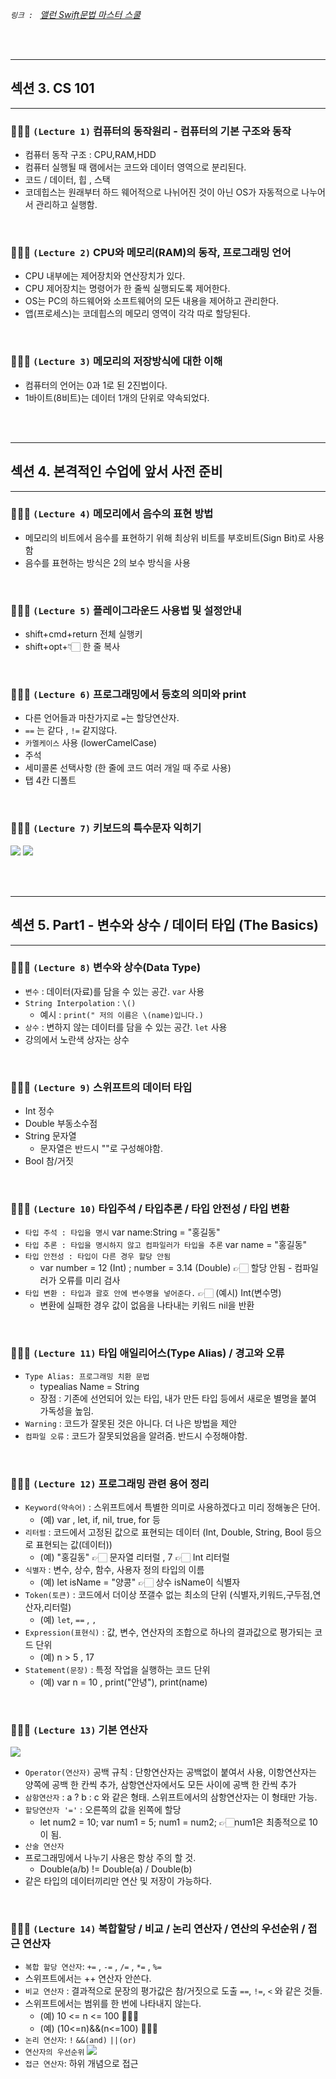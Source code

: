 <em> `링크 : ` <a href="https://www.inflearn.com/course/%EC%8A%A4%EC%9C%84%ED%94%84%ED%8A%B8-%EB%AC%B8%EB%B2%95-%EB%A7%88%EC%8A%A4%ED%84%B0-%EC%8A%A4%EC%BF%A8/dashboard"> 앨런 Swift문법 마스터 스쿨 </a></em>

<br/><br/>

---

## 섹션 3. CS 101

---

### 👩🏻‍💻 `(Lecture 1)` 컴퓨터의 동작원리 - 컴퓨터의 기본 구조와 동작

- 컴퓨터 동작 구조 : CPU,RAM,HDD
- 컴퓨터 실행될 때 램에서는 코드와 데이터 영역으로 분리된다.
- 코드 / 데이터, 힙 , 스택
- 코데힙스는 원래부터 하드 웨어적으로 나뉘어진 것이 아닌 OS가 자동적으로 나누어서 관리하고 실행함.

<br/>

### 👩🏻‍💻 `(Lecture 2)` CPU와 메모리(RAM)의 동작, 프로그래밍 언어

- CPU 내부에는 제어장치와 연산장치가 있다.
- CPU 제어장치는 명령어가 한 줄씩 실행되도록 제어한다.
- OS는 PC의 하드웨어와 소프트웨어의 모든 내용을 제어하고 관리한다.
- 앱(프로세스)는 코데힙스의 메모리 영역이 각각 따로 할당된다.

<br/>

### 👩🏻‍💻 `(Lecture 3)` 메모리의 저장방식에 대한 이해

- 컴퓨터의 언어는 0과 1로 된 2진법이다.
- 1바이트(8비트)는 데이터 1개의 단위로 약속되었다.

<br/><br/>

---

## 섹션 4. 본격적인 수업에 앞서 사전 준비

---

### 👩🏻‍💻 `(Lecture 4)` 메모리에서 음수의 표현 방법

- 메모리의 비트에서 음수를 표현하기 위해 최상위 비트를 부호비트(Sign Bit)로 사용함
- 음수를 표현하는 방식은 2의 보수 방식을 사용

<br/>

### 👩🏻‍💻 `(Lecture 5)` 플레이그라운드 사용법 및 설정안내

- shift+cmd+return 전체 실행키
- shift+opt+👇🏻 한 줄 복사

<br/>

### 👩🏻‍💻 `(Lecture 6)` 프로그래밍에서 등호의 의미와 print

- 다른 언어들과 마찬가지로 `=`는 할당연산자.
- `==` 는 같다 , `!=` 같지않다.
- `카멜케이스` 사용 (lowerCamelCase)
- 주석
- 세미콜론 선택사항 (한 줄에 코드 여러 개일 때 주로 사용)
- 탭 4칸 디폴트

<br/>

### 👩🏻‍💻 `(Lecture 7)` 키보드의 특수문자 익히기

<img src="https://img1.daumcdn.net/thumb/R1280x0/?scode=mtistory2&fname=https%3A%2F%2Fblog.kakaocdn.net%2Fdn%2FcZUmK5%2FbtqA2NRR3dh%2F5WQElcrt8D8aiLBxJYOa30%2Fimg.png" />
<img src="https://img1.daumcdn.net/thumb/R1280x0/?scode=mtistory2&fname=https%3A%2F%2Fblog.kakaocdn.net%2Fdn%2FcxygYQ%2FbtqA2TYC8UX%2FG09igh4lWfaka5H3tmOs7k%2Fimg.png" />

<br/><br/>

---

## 섹션 5. Part1 - 변수와 상수 / 데이터 타입 (The Basics)

---

### 👩🏻‍💻 `(Lecture 8)` 변수와 상수(Data Type)

- `변수` : 데이터(자료)를 담을 수 있는 공간. `var` 사용
- `String Interpolation` : `\()`
  - 예시 : `print(" 저의 이름은 \(name)입니다.)`
- `상수` : 변하지 않는 데이터를 담을 수 있는 공간. `let` 사용
- 강의에서 노란색 상자는 상수

<br/>

### 👩🏻‍💻 `(Lecture 9)` 스위프트의 데이터 타입

- Int 정수
- Double 부동소수점
- String 문자열
  - 문자열은 반드시 ""로 구성해야함.
- Bool 참/거짓

<br/>

### 👩🏻‍💻 `(Lecture 10)` 타입주석 / 타입추론 / 타입 안전성 / 타입 변환

- `타입 주석 : 타입을 명시` var name:String = "홍길동"
- `타입 추론 : 타입을 명시하지 않고 컴파일러가 타입을 추론` var name = "홍길동"
- `타입 안전성 : 타입이 다른 경우 할당 안됨`
  - var number = 12 (Int) ; number = 3.14 (Double) 👉🏻 할당 안됨 - 컴파일러가 오류를 미리 검사
- `타입 변환 : 타입과 괄호 안에 변수명을 넣어준다.` 👉🏻 (예시) Int(변수명)
  - 변환에 실패한 경우 값이 없음을 나타내는 키워드 nil을 반환

<br/>

### 👩🏻‍💻 `(Lecture 11)` 타입 애일리어스(Type Alias) / 경고와 오류

- `Type Alias: 프로그래밍 치환 문법`
  - typealias Name = String
  - 장점 : 기존에 선언되어 있는 타입, 내가 만든 타입 등에서 새로운 별명을 붙여 가독성을 높임.
- `Warning` : 코드가 잘못된 것은 아니다. 더 나은 방법을 제안
- `컴파일 오류` : 코드가 잘못되었음을 알려줌. 반드시 수정해야함.

<br/>

### 👩🏻‍💻 `(Lecture 12)` 프로그래밍 관련 용어 정리

- `Keyword(약속어)` : 스위프트에서 특별한 의미로 사용하겠다고 미리 정해놓은 단어.
  - (예) var , let, if, nil, true, for 등
- `리터럴` : 코드에서 고정된 값으로 표현되는 데이터 (Int, Double, String, Bool 등으로 표현되는 값(데이터))
  - (예) "홍길동" 👉🏻 문자열 리터럴 , 7 👉🏻 Int 리터럴
- `식별자` : 변수, 상수, 함수, 사용자 정의 타입의 이름
  - (예) let isName = "양콩" 👉🏻 상수 isName이 식별자
- `Token(토큰)` : 코드에서 더이상 쪼갤수 없는 최소의 단위 (식별자,키워드,구두점,연산자,리터럴)
  - (예) `let`, `==` , `,`
- `Expression(표현식)` : 값, 변수, 연산자의 조합으로 하나의 결과값으로 평가되는 코드 단위
  - (예) n > 5 , 17
- `Statement(문장)` : 특정 작업을 실행하는 코드 단위
  - (예) var n = 10 , print("안녕"), print(name)

<br/>

### 👩🏻‍💻 `(Lecture 13)` 기본 연산자

<img src="https://img1.daumcdn.net/thumb/R1280x0/?scode=mtistory2&fname=https%3A%2F%2Fblog.kakaocdn.net%2Fdn%2FB4sOF%2FbtstqZrgeDq%2FTNDd8L6eqWmnPUy1Ttpob1%2Fimg.png" />

- `Operator(연산자)` 공백 규칙 : 단항연산자는 공백없이 붙여서 사용, 이항연산자는 양쪽에 공백 한 칸씩 추가, 삼항연산자에서도 모든 사이에 공백 한 칸씩 추가
- `삼항연산자` : a ? b : c 와 같은 형태. 스위프트에서의 삼항연산자는 이 형태만 가능.
- `할당연산자 '='` : 오른쪽의 값을 왼쪽에 할당
  - let num2 = 10; var num1 = 5; num1 = num2; 👉🏻num1은 최종적으로 10이 됨.
- `산술 연산자`
- 프로그래밍에서 나누기 사용은 항상 주의 할 것.
  - Double(a/b) != Double(a) / Double(b)
- 같은 타입의 데이터끼리만 연산 및 저장이 가능하다.

<br/>

### 👩🏻‍💻 `(Lecture 14)` 복합할당 / 비교 / 논리 연산자 / 연산의 우선순위 / 접근 연산자

- `복합 할당 연산자`: `+=` , `-=` , `/=` , `*=` , `%=`
- 스위프트에서는 ++ 연산자 안쓴다.
- `비교 연산자` : 결과적으로 문장의 평가값은 참/거짓으로 도출 `==`, `!=`, `<` 와 같은 것들.
- 스위프트에서는 범위를 한 번에 나타내지 않는다.
  - (예) 10 <= n <= 100 🙅🏻‍♀️
  - (예) (10<=n)&&(n<=100) 🙆🏻‍♀️
- `논리 연산자`: `!` `&&(and)` `||(or)`
- `연산자의 우선순위`
  <img src="https://img1.daumcdn.net/thumb/R1280x0/?scode=mtistory2&fname=https%3A%2F%2Fblog.kakaocdn.net%2Fdn%2FMyiQM%2Fbtstk48rx3G%2Fs9GCvhQIx9y1g5CjgFy880%2Fimg.png" />
- `접근 연산자`: 하위 개념으로 접근
